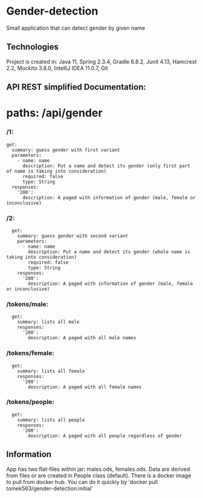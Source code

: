 # Gender-detection
Small application that can detect gender by given name

## Technologies
Project is created in: Java 11, Spring 2.3.4, Gradle 6.8.2, Junit 4.13, Hamcrest 2.2, Mockito 3.8.0, IntelliJ IDEA 11.0.7, Git

## API REST simplified Documentation:
# paths: /api/gender
###  /1:
    get:
      summary: guess gender with first variant
      parameters:
        - name: name
          description: Put a name and detect its gender (only first part of name is taking into consideration)
          required: false
          type: String
      responses:
        '200':
          description: A paged with information of gender (male, female or inconclusive)
###  /2: 
      get:
        summary: guess gender with second variant
        parameters:
          - name: name
            description: Put a name and detect its gender (whole name is taking into consideration)
            required: false
            type: String
        responses:
          '200':
            description: A paged with information of gender (male, female or inconclusive)
###  /tokens/male: 
      get:
        summary: lists all male
        responses:
          '200':
            description: A paged with all male names
### /tokens/female: 
      get:
        summary: lists all female
        responses:
          '200':
            description: A paged with all female names
### /tokens/people: 
      get:
        summary: lists all people
        responses:
          '200':
            description: A paged with all people regardless of gender
            
## Information
App has two flat-files within jar: males.ods, females.ods. Data are derived from files or are created in People class (default). There is a docker image to pull from docker hub. 
You can do it quickly by 'docker pull tomek563/gender-detection:initial'

